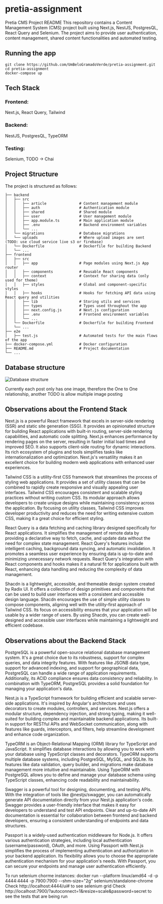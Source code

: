 # pretia-assignment
 
Pretia CMS Project README
This repository contains a Content Management System (CMS) project built using Next.js, NestJS, PostgresQL, React Query and Selenium. The project aims to provide user authentication, content management, shared content functionalities and automated testing.

## Running the app

```
git clone https://github.com/UmBeloGramadoVerde/pretia-assignment.git
cd pretia-assignment
docker-compose up
```

## Tech Stack

### Frontend:

Next.js, React Query, Tailwind

### Backend:

NestJS, PostgresQL, TypeORM

### Testing:
Selenium, TODO -> Chai

## Project Structure
The project is structured as follows:

```
├── backend
│   ├── src
│   │   ├── article               # Content management module
│   │   ├── auth                  # Authentication module
│   │   ├── shared                # Shared module
│   │   ├── user                  # User management module
│   │   ├── app.module.ts         # Main application module
│   │   ├── .env                  # Backend environment variables
│   │   └── ...
│   └── migrations                # Database migrations
│   └── uploads                   # Where upload images are sent (TODO: use cloud service live s3 or firebase)
│   └── Dockerfile                # Dockerfile for building Backend
│   └── ...
├── frontend
│   ├── src
│   │   ├── app                   # Page modules using Next.js App router
│   │   ├── components            # Reusable React components
│   │   ├── context               # Context for sharing data (only used for theme)
│   │   ├── styles                # Global and component-specific styles
│   │   ├── hooks                 # Hooks for fetching API data using React query and utilities
│   │   ├── lib                   # Storing utils and services
│   │   ├── types                 # Types used throughout the app
│   │   ├── next.config.js        # Next.js configuration
│   │   ├── .env                  # Frontend environment variables
│   │   └── ...
│   └── Dockerfile                # Dockerfile for building Frontend
│   └── ...
├── e2e
│   ├── test.js                   # Automated tests for the main flows of the app
├── docker-compose.yml            # Docker configuration
├── README.md                     # Project documentation
└── ...
```

## Database structure

![Database structure](https://github.com/UmBeloGramadoVerde/pretia-assignment/blob/main/image.jpg?raw=true)

Currently each post only has one image, therefore the One to One relationship, another TODO is allow multiple image posting

## Observations about the Frontend Stack

Next.js is a powerful React framework that excels in server-side rendering (SSR) and static site generation (SSG). It provides an opinionated structure for building React applications with built-in routing, server-side rendering capabilities, and automatic code splitting. Next.js enhances performance by rendering pages on the server, resulting in faster initial load times and improved SEO. It also supports client-side routing for dynamic interactions. Its rich ecosystem of plugins and tools simplifies tasks like internationalization and optimization. Next.js's versatility makes it an excellent choice for building modern web applications with enhanced user experiences.

Tailwind CSS is a utility-first CSS framework that streamlines the process of styling web applications. It provides a set of utility classes that can be combined to rapidly create responsive and visually appealing user interfaces. Tailwind CSS encourages consistent and scalable styling practices without writing custom CSS. Its modular approach allows developers to create unique designs while maintaining consistency across the application. By focusing on utility classes, Tailwind CSS improves developer productivity and reduces the need for writing extensive custom CSS, making it a great choice for efficient styling.

React Query is a data fetching and caching library designed specifically for React applications. It simplifies the management of remote data by providing a declarative way to fetch, cache, and update data without the need for complex state management. React Query's features include intelligent caching, background data syncing, and automatic invalidation. It promotes a seamless user experience by ensuring data is up-to-date and minimizing unnecessary network requests. React Query's integration with React components and hooks makes it a natural fit for applications built with React, enhancing data handling and reducing the complexity of data management.

Shacdn is a lightweight, accessible, and themeable design system created by Radix UI. It offers a collection of design primitives and components that can be used to build user interfaces with a consistent and accessible design language. Shacdn encourages the use of simple utility classes to compose components, aligning well with the utility-first approach of Tailwind CSS. Its focus on accessibility ensures that your application will be usable by a wider range of users. By using Shacdn, you can create well-designed and accessible user interfaces while maintaining a lightweight and efficient codebase.

## Observations about the Backend Stack

PostgreSQL is a powerful open-source relational database management system. It's a great choice due to its robustness, support for complex queries, and data integrity features. With features like JSONB data type, support for advanced indexing, and support for geographical data, PostgreSQL can handle a wide range of application requirements. Additionally, its ACID compliance ensures data consistency and reliability. In combination with TypeORM, PostgreSQL provides a solid foundation for managing your application's data.

Nest.js is a TypeScript framework for building efficient and scalable server-side applications. It's inspired by Angular's architecture and uses decorators to create modules, controllers, and services. Nest.js offers a modular structure, dependency injection, and strong typing, making it well-suited for building complex and maintainable backend applications. Its built-in support for RESTful APIs and WebSocket communication, along with features like guards, interceptors, and filters, help streamline development and enhance code organization.

TypeORM is an Object-Relational Mapping (ORM) library for TypeScript and JavaScript. It simplifies database interactions by allowing you to work with your database using TypeScript classes and decorators. TypeORM supports multiple database systems, including PostgreSQL, MySQL, and SQLite. Its features like data validation, query builder, and migrations make database management more intuitive and maintainable. Using TypeORM with PostgreSQL allows you to define and manage your database schema using TypeScript classes, enhancing code readability and maintainability.

Swagger is a powerful tool for designing, documenting, and testing APIs. With the integration of tools like @nestjs/swagger, you can automatically generate API documentation directly from your Nest.js application's code. Swagger provides a user-friendly interface that makes it easy for developers to understand and test API endpoints. Clear and up-to-date API documentation is essential for collaboration between frontend and backend developers, ensuring a consistent understanding of endpoints and data structures.

Passport is a widely-used authentication middleware for Node.js. It offers various authentication strategies, including local authentication (username/password), OAuth, and more. Using Passport with Nest.js simplifies the process of implementing authentication and authorization in your backend application. Its flexibility allows you to choose the appropriate authentication mechanism for your application's needs. With Passport, you can secure your endpoints and manage user authentication efficiently.

To run selenium chorme instances:
    docker run  --platform linux/amd64 -d -p 4444:4444 -p 7900:7900 --shm-size="2g" selenium/standalone-chrome
    Check http://localhost:4444/ui# to see selenium grid
    Check http://localhost:7900/?autoconnect=1&resize=scale&password=secret to see the tests that are being run